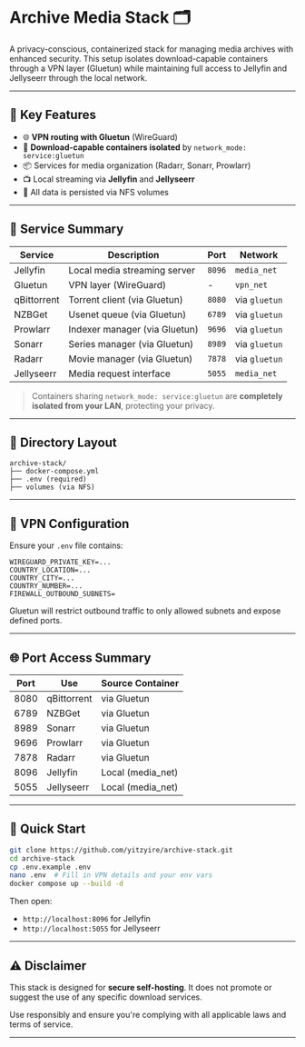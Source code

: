 # Archive Media Stack 🗂️

A privacy-conscious, containerized stack for managing media archives with enhanced security. This setup isolates download-capable containers through a VPN layer (Gluetun) while maintaining full access to Jellyfin and Jellyseerr through the local network.

---

## 🔐 Key Features

- 🌐 **VPN routing with Gluetun** (WireGuard)
- 🔄 **Download-capable containers isolated** by `network_mode: service:gluetun`
- 📦 Services for media organization (Radarr, Sonarr, Prowlarr)
- 📺 Local streaming via **Jellyfin** and **Jellyseerr**
- 🧱 All data is persisted via NFS volumes

---

## 🧰 Service Summary

| Service        | Description                               | Port       | Network        |
|----------------|-------------------------------------------|------------|----------------|
| Jellyfin       | Local media streaming server              | `8096`     | `media_net`    |
| Gluetun        | VPN layer (WireGuard)                     | -          | `vpn_net`      |
| qBittorrent    | Torrent client (via Gluetun)              | `8080`     | via `gluetun`  |
| NZBGet         | Usenet queue (via Gluetun)                | `6789`     | via `gluetun`  |
| Prowlarr       | Indexer manager (via Gluetun)             | `9696`     | via `gluetun`  |
| Sonarr         | Series manager (via Gluetun)              | `8989`     | via `gluetun`  |
| Radarr         | Movie manager (via Gluetun)               | `7878`     | via `gluetun`  |
| Jellyseerr     | Media request interface                   | `5055`     | `media_net`    |

> Containers sharing `network_mode: service:gluetun` are **completely isolated from your LAN**, protecting your privacy.

---

## 📁 Directory Layout
```
archive-stack/
├── docker-compose.yml
├── .env (required)
├── volumes (via NFS)
```

---

## 🔐 VPN Configuration
Ensure your `.env` file contains:

```env
WIREGUARD_PRIVATE_KEY=...
COUNTRY_LOCATION=...
COUNTRY_CITY=...
COUNTRY_NUMBER=...
FIREWALL_OUTBOUND_SUBNETS=
```

Gluetun will restrict outbound traffic to only allowed subnets and expose defined ports.

---

## 🌐 Port Access Summary
| Port | Use           | Source Container |
|------|---------------|------------------|
| 8080 | qBittorrent   | via Gluetun      |
| 6789 | NZBGet        | via Gluetun      |
| 8989 | Sonarr        | via Gluetun      |
| 9696 | Prowlarr      | via Gluetun      |
| 7878 | Radarr        | via Gluetun      |
| 8096 | Jellyfin      | Local (media_net)|
| 5055 | Jellyseerr    | Local (media_net)|

---

## 🚀 Quick Start

```bash
git clone https://github.com/yitzyire/archive-stack.git
cd archive-stack
cp .env.example .env
nano .env  # Fill in VPN details and your env vars
docker compose up --build -d
```

Then open:
- `http://localhost:8096` for Jellyfin
- `http://localhost:5055` for Jellyseerr

---

## ⚠️ Disclaimer
This stack is designed for **secure self-hosting**. It does not promote or suggest the use of any specific download services.

Use responsibly and ensure you're complying with all applicable laws and terms of service.

---
